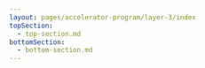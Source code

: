 ```yaml
---
layout: pages/accelerator-program/layer-3/index
topSection:
  - top-section.md
bottomSection:
  - bottom-section.md
---
```



